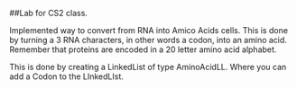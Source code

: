 ##Lab for CS2 class.

Implemented way to convert from RNA into Amico Acids cells. This is done by 
turning a 3 RNA characters, in other words a codon, into an amino acid. 
Remember that proteins are encoded in a 20 letter amino acid alphabet.

This is done by creating a LinkedList of type AminoAcidLL. Where you can add
a Codon to the LInkedLIst.

